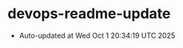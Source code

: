 # devops-readme-update
<!--START_SECTION:activity-->
- Auto-updated at Wed Oct  1 20:34:19 UTC 2025
<!--END_SECTION:activity-->
